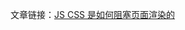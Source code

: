 文章链接：[JS CSS 是如何阻塞页面渲染的](https://lollollollollol.com/2020/10/js-css%e6%98%af%e5%a6%82%e4%bd%95%e9%98%bb%e5%a1%9e%e9%a1%b5%e9%9d%a2%e6%b8%b2%e6%9f%93%e7%9a%84/)
